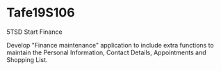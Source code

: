 # Tafe19S106
5TSD Start Finance

Develop "Finance maintenance" application to include extra functions to maintain the Personal Information, Contact Details, Appointments and Shopping List.

